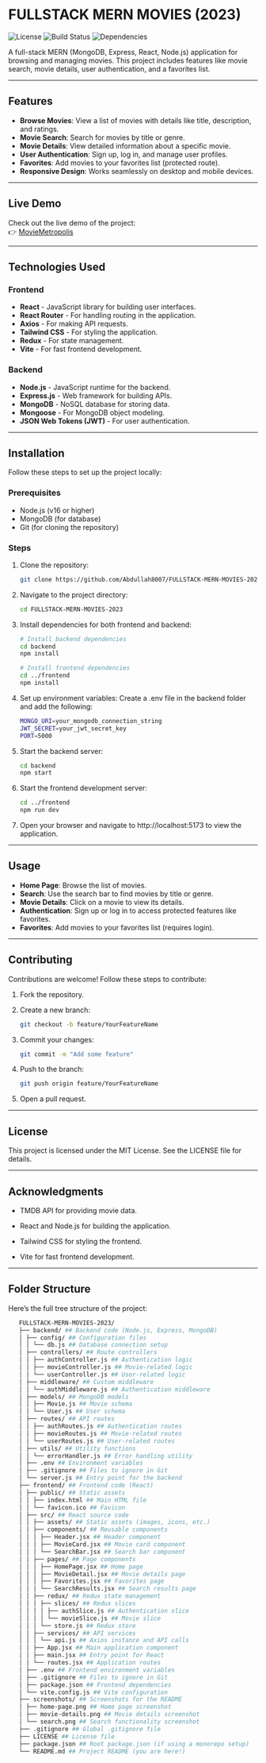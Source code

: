 # FULLSTACK MERN MOVIES (2023)

![License](https://img.shields.io/badge/License-MIT-blue.svg)
![Build Status](https://img.shields.io/badge/Build-Passing-brightgreen.svg)
![Dependencies](https://img.shields.io/badge/Dependencies-Up%20to%20Date-brightgreen.svg)

A full-stack MERN (MongoDB, Express, React, Node.js) application for browsing and managing movies. This project includes features like movie search, movie details, user authentication, and a favorites list.

---

## Features

- **Browse Movies**: View a list of movies with details like title, description, and ratings.
- **Movie Search**: Search for movies by title or genre.
- **Movie Details**: View detailed information about a specific movie.
- **User Authentication**: Sign up, log in, and manage user profiles.
- **Favorites**: Add movies to your favorites list (protected route).
- **Responsive Design**: Works seamlessly on desktop and mobile devices.

---


## Live Demo

Check out the live demo of the project:  
👉 [MovieMetropolis](https://movie-metropolis.vercel.app)

---

## Technologies Used

### Frontend
- **React** - JavaScript library for building user interfaces.
- **React Router** - For handling routing in the application.
- **Axios** - For making API requests.
- **Tailwind CSS** - For styling the application.
- **Redux** - For state management.
- **Vite** - For fast frontend development.

### Backend
- **Node.js** - JavaScript runtime for the backend.
- **Express.js** - Web framework for building APIs.
- **MongoDB** - NoSQL database for storing data.
- **Mongoose** - For MongoDB object modeling.
- **JSON Web Tokens (JWT)** - For user authentication.

---

## Installation

Follow these steps to set up the project locally:

### Prerequisites

- Node.js (v16 or higher)
- MongoDB (for database)
- Git (for cloning the repository)

### Steps

1. Clone the repository:
   ```bash
   git clone https://github.com/Abdullah8007/FULLSTACK-MERN-MOVIES-2023.git

2. Navigate to the project directory:
   ```bash
   cd FULLSTACK-MERN-MOVIES-2023

3. Install dependencies for both frontend and backend:
   ```bash
   # Install backend dependencies
   cd backend
   npm install

   # Install frontend dependencies
   cd ../frontend
   npm install

4. Set up environment variables:
   Create a .env file in the backend folder and add the following:
   ```bash
   MONGO_URI=your_mongodb_connection_string
   JWT_SECRET=your_jwt_secret_key
   PORT=5000
   
5. Start the backend server:
   ```bash
   cd backend
   npm start

6. Start the frontend development server:
   ```bash
   cd ../frontend
   npm run dev

7. Open your browser and navigate to http://localhost:5173 to view the application.

---

## Usage

- **Home Page**: Browse the list of movies.
- **Search**: Use the search bar to find movies by title or genre.
- **Movie Details**: Click on a movie to view its details.
- **Authentication**: Sign up or log in to access protected features like favorites.
- **Favorites**: Add movies to your favorites list (requires login).

---

## Contributing

Contributions are welcome! Follow these steps to contribute:

1. Fork the repository.
   
2. Create a new branch:
   ```bash
   git checkout -b feature/YourFeatureName
   
3. Commit your changes:
   ```bash
   git commit -m "Add some feature"

4. Push to the branch:
   ```bash
   git push origin feature/YourFeatureName

5. Open a pull request.

---

## License
This project is licensed under the MIT License. See the LICENSE file for details.

---

## Acknowledgments

- TMDB API for providing movie data.

- React and Node.js for building the application.

- Tailwind CSS for styling the frontend.

- Vite for fast frontend development.

---

## Folder Structure

Here’s the full tree structure of the project:
   ```bash
      FULLSTACK-MERN-MOVIES-2023/
      ├── backend/ ## Backend code (Node.js, Express, MongoDB)
      │ ├── config/ ## Configuration files
      │ │ └── db.js ## Database connection setup
      │ ├── controllers/ ## Route controllers
      │ │ ├── authController.js ## Authentication logic
      │ │ ├── movieController.js ## Movie-related logic
      │ │ └── userController.js ## User-related logic
      │ ├── middleware/ ## Custom middleware
      │ │ └── authMiddleware.js ## Authentication middleware
      │ ├── models/ ## MongoDB models
      │ │ ├── Movie.js ## Movie schema
      │ │ └── User.js ## User schema
      │ ├── routes/ ## API routes
      │ │ ├── authRoutes.js ## Authentication routes
      │ │ ├── movieRoutes.js ## Movie-related routes
      │ │ └── userRoutes.js ## User-related routes
      │ ├── utils/ ## Utility functions
      │ │ └── errorHandler.js ## Error handling utility
      │ ├── .env ## Environment variables
      │ ├── .gitignore ## Files to ignore in Git
      │ └── server.js ## Entry point for the backend
      ├── frontend/ ## Frontend code (React)
      │ ├── public/ ## Static assets
      │ │ ├── index.html ## Main HTML file
      │ │ └── favicon.ico ## Favicon
      │ ├── src/ ## React source code
      │ │ ├── assets/ ## Static assets (images, icons, etc.)
      │ │ ├── components/ ## Reusable components
      │ │ │ ├── Header.jsx ## Header component
      │ │ │ ├── MovieCard.jsx ## Movie card component
      │ │ │ └── SearchBar.jsx ## Search bar component
      │ │ ├── pages/ ## Page components
      │ │ │ ├── HomePage.jsx ## Home page
      │ │ │ ├── MovieDetail.jsx ## Movie details page
      │ │ │ ├── Favorites.jsx ## Favorites page
      │ │ │ └── SearchResults.jsx ## Search results page
      │ │ ├── redux/ ## Redux state management
      │ │ │ ├── slices/ ## Redux slices
      │ │ │ │ ├── authSlice.js ## Authentication slice
      │ │ │ │ └── movieSlice.js ## Movie slice
      │ │ │ └── store.js ## Redux store
      │ │ ├── services/ ## API services
      │ │ │ └── api.js ## Axios instance and API calls
      │ │ ├── App.jsx ## Main application component
      │ │ ├── main.jsx ## Entry point for React
      │ │ └── routes.jsx ## Application routes
      │ ├── .env ## Frontend environment variables
      │ ├── .gitignore ## Files to ignore in Git
      │ ├── package.json ## Frontend dependencies
      │ └── vite.config.js ## Vite configuration
      ├── screenshots/ ## Screenshots for the README
      │ ├── home-page.png ## Home page screenshot
      │ ├── movie-details.png ## Movie details screenshot
      │ └── search.png ## Search functionality screenshot
      ├── .gitignore ## Global .gitignore file
      ├── LICENSE ## License file
      ├── package.json ## Root package.json (if using a monorepo setup)
      └── README.md ## Project README (you are here!)

